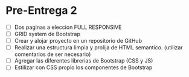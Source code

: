 # Pre-Entrega 2

- [ ] Dos paginas a eleccion FULL RESPONSIVE
- [ ] GRID system de Bootstrap
- [ ] Crear y alojar proyecto en un repositorio de GitHub
- [ ] Realizar una estructura limpia y prolija de HTML semantico. (utilizar comentarios de ser necesario)
- [ ] Agregar las diferentes librerias de Bootstrap (CSS y JS)
- [ ] Estilizar con CSS propio los componentes de Bootstrap
